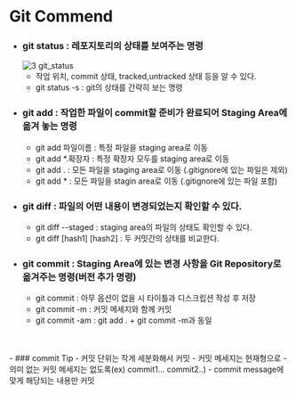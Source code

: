 # Git Commend

- ### git status : 레포지토리의 상태를 보여주는 명령
   ![3 git_status](https://user-images.githubusercontent.com/68778883/150938502-6c77a1bf-49b3-4467-b58e-fd7c115d74f9.png)
   - 작업 위치, commit 상태, tracked,untracked 상태 등을 알 수 있다.
   - git status -s : git의 상태를 간략히 보는 명령
 - ### git add : 작업한 파일이 commit할 준비가 완료되어 Staging Area에 옮겨 놓는 명령
     - git add 파일이름 : 특정 파일을 staging area로 이동
     - git add *.확장자 : 특정 확장자 모두를 staging area로 이동
     - git add . : 모든 파일을 staging area로 이동 (.gitignore에 있는 파일은 제외)
     - git add * : 모든 파일을 stagin area로 이동 (.gitignore에 있는 파일 포함)
 - ### git diff : 파일의 어떤 내용이 변경되었는지 확인할 수 있다.
     - git diff --staged : staging area의 파일의 상태도 확인할 수 있다.
     - git diff [hash1] [hash2] : 두 커밋간의 상태를 비교한다.
 - ### git commit : Staging Area에 있는 변경 사항을 Git Repository로 옮겨주는 명령(버전 추가 명령)
     - git commit : 아무 옵션이 없을 시 타이틀과 디스크립션 작성 후 저장
     - git commit -m : 커밋 메세지와 함께 커밋
     - git commit -am : git add . + git commit -m과 동일
  <br/>
  <br/>
     - ### commit Tip
        - 커밋 단위는 작게 세분화해서 커밋
        - 커밋 메세지는 현재형으로
        - 의미 없는 커밋 메세지는 없도록(ex) commit1... commit2..)
        - commit message에 맞게 해당되는 내용만 커밋
